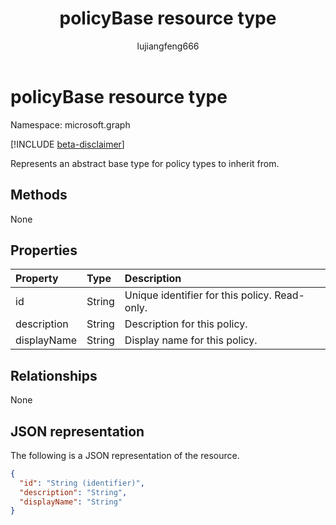 ﻿---
title: "policyBase resource type"
description: "Represents an abstract base type for policy types to inherit from."
localization_priority: Normal
author: "lujiangfeng666"
ms.prod: "microsoft-identity-platform"
doc_type: "resourcePageType"
---

# policyBase resource type

Namespace: microsoft.graph

[!INCLUDE [beta-disclaimer](../../includes/beta-disclaimer.md)]

Represents an abstract base type for policy types to inherit from.

## Methods

None

## Properties

| Property    | Type   | Description                                   |
| :---------- | :----- | :-------------------------------------------- |
| id          | String | Unique identifier for this policy. Read-only. |
| description | String | Description for this policy.                  |
| displayName | String | Display name for this policy.                 |

## Relationships

None

## JSON representation

The following is a JSON representation of the resource.

<!-- {
  "blockType": "resource",
  "optionalProperties": [

  ],
  "@odata.type": "microsoft.graph.policyBase",
  "baseType": "",
  "keyProperty": "id"
}-->

```json
{
  "id": "String (identifier)",
  "description": "String",
  "displayName": "String"
}
```

<!-- uuid: 16cd6b66-4b1a-43a1-adaf-3a886856ed98
2019-02-04 14:57:30 UTC -->

<!-- {
  "type": "#page.annotation",
  "description": "policyBase resource",
  "keywords": "",
  "section": "documentation",
  "tocPath": ""
}-->
